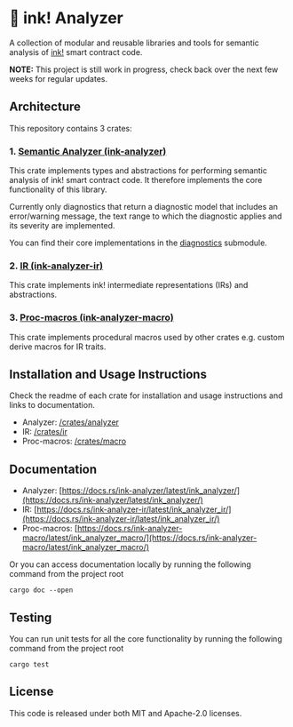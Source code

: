 # 🦑 ink! Analyzer

A collection of modular and reusable libraries and tools for semantic analysis of [ink!](https://use.ink/) smart contract code.

**NOTE:** This project is still work in progress, check back over the next few weeks for regular updates.

## Architecture

This repository contains 3 crates:

### 1. [Semantic Analyzer (ink-analyzer)](./crates/analyzer)
This crate implements types and abstractions for performing semantic analysis of ink! smart contract code.
It therefore implements the core functionality of this library.

Currently only diagnostics that return a diagnostic model that includes an error/warning message, the text range to which the diagnostic applies and its severity are implemented.

You can find their core implementations in the [diagnostics](./crates/analyzer/src/analysis/diagnostics.rs) submodule.

### 2. [IR (ink-analyzer-ir)](./crates/ir)
This crate implements ink! intermediate representations (IRs) and abstractions.

### 3. [Proc-macros (ink-analyzer-macro)](./crates/macro)
This crate implements procedural macros used by other crates e.g. custom derive macros for IR traits.

## Installation and Usage Instructions

Check the readme of each crate for installation and usage instructions and links to documentation.

- Analyzer: [/crates/analyzer](./crates/analyzer)
- IR: [/crates/ir](./crates/ir)
- Proc-macros: [/crates/macro](./crates/macro)

## Documentation

- Analyzer: [https://docs.rs/ink-analyzer/latest/ink_analyzer/](https://docs.rs/ink-analyzer/latest/ink_analyzer/)
- IR: [https://docs.rs/ink-analyzer-ir/latest/ink_analyzer_ir/](https://docs.rs/ink-analyzer-ir/latest/ink_analyzer_ir/)
- Proc-macros: [https://docs.rs/ink-analyzer-macro/latest/ink_analyzer_macro/](https://docs.rs/ink-analyzer-macro/latest/ink_analyzer_macro/)

Or you can access documentation locally by running the following command from the project root

```shell
cargo doc --open
```

## Testing

You can run unit tests for all the core functionality by running the following command from the project root

```shell
cargo test
```

## License

This code is released under both MIT and Apache-2.0 licenses.

